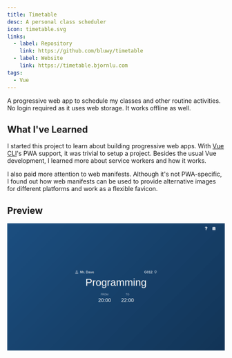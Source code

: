 ```yaml
---
title: Timetable
desc: A personal class scheduler
icon: timetable.svg
links:
  - label: Repository
    link: https://github.com/bluwy/timetable
  - label: Website
    link: https://timetable.bjornlu.com
tags:
  - Vue
---
```


A progressive web app to schedule my classes and other routine activities. No login required as it uses web storage. It works offline as well.

<!-- endexcerpt -->

## What I've Learned

I started this project to learn about building progressive web apps. With [Vue CLI](https://cli.vuejs.org)'s PWA support, it was trivial to setup a project. Besides the usual Vue development, I learned more about service workers and how it works.

I also paid more attention to web manifests. Although it's not PWA-specific, I found out how web manifests can be used to provide alternative images for different platforms and work as a flexible favicon.

## Preview

![Website preview](./preview.png)
